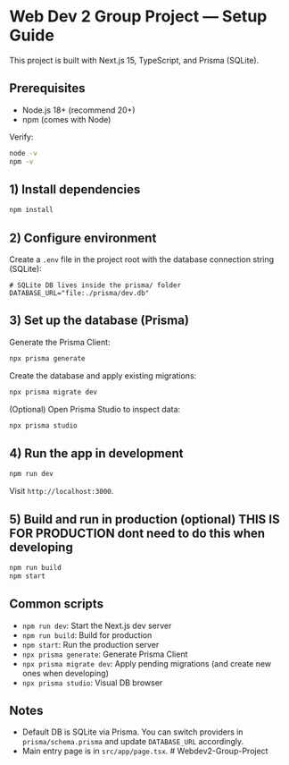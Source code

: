 # Web Dev 2 Group Project — Setup Guide

This project is built with Next.js 15, TypeScript, and Prisma (SQLite).

## Prerequisites
- Node.js 18+ (recommend 20+)
- npm (comes with Node)

Verify:
```bash
node -v
npm -v
```

## 1) Install dependencies
```bash
npm install
```

## 2) Configure environment
Create a `.env` file in the project root with the database connection string (SQLite):
```env
# SQLite DB lives inside the prisma/ folder
DATABASE_URL="file:./prisma/dev.db"
```

## 3) Set up the database (Prisma)
Generate the Prisma Client:
```bash
npx prisma generate
```

Create the database and apply existing migrations:
```bash
npx prisma migrate dev
```

(Optional) Open Prisma Studio to inspect data:
```bash
npx prisma studio
```

## 4) Run the app in development
```bash
npm run dev
```
Visit `http://localhost:3000`.

## 5) Build and run in production (optional) THIS IS FOR PRODUCTION dont need to do this when developing
```bash
npm run build
npm start
```

## Common scripts
- `npm run dev`: Start the Next.js dev server
- `npm run build`: Build for production
- `npm start`: Run the production server
- `npx prisma generate`: Generate Prisma Client
- `npx prisma migrate dev`: Apply pending migrations (and create new ones when developing)
- `npx prisma studio`: Visual DB browser

## Notes
- Default DB is SQLite via Prisma. You can switch providers in `prisma/schema.prisma` and update `DATABASE_URL` accordingly.
- Main entry page is in `src/app/page.tsx`.
#   W e b d e v 2 - G r o u p - P r o j e c t  
 